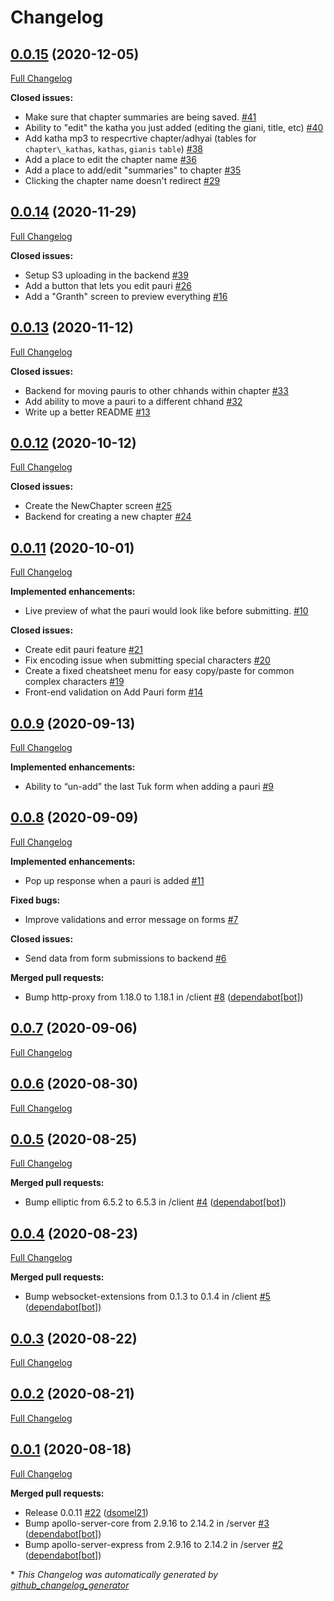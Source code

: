 # Changelog

## [0.0.15](https://github.com/dsomel21/spg/tree/0.0.15) (2020-12-05)

[Full Changelog](https://github.com/dsomel21/spg/compare/0.0.14...0.0.15)

**Closed issues:**

- Make sure that chapter summaries are being saved. [\#41](https://github.com/dsomel21/spg/issues/41)
- Ability to "edit" the katha you just added \(editing the giani, title, etc\) [\#40](https://github.com/dsomel21/spg/issues/40)
- Add katha mp3 to respecrtive chapter/adhyai \(tables for `chapter\_kathas`, `kathas`, `gianis` `table`\) [\#38](https://github.com/dsomel21/spg/issues/38)
- Add a place to edit the chapter name [\#36](https://github.com/dsomel21/spg/issues/36)
- Add a place to add/edit "summaries" to chapter [\#35](https://github.com/dsomel21/spg/issues/35)
- Clicking the chapter name doesn't redirect [\#29](https://github.com/dsomel21/spg/issues/29)

## [0.0.14](https://github.com/dsomel21/spg/tree/0.0.14) (2020-11-29)

[Full Changelog](https://github.com/dsomel21/spg/compare/0.0.13...0.0.14)

**Closed issues:**

- Setup S3 uploading in the backend [\#39](https://github.com/dsomel21/spg/issues/39)
- Add a button that lets you edit pauri [\#26](https://github.com/dsomel21/spg/issues/26)
- Add a "Granth" screen to preview everything [\#16](https://github.com/dsomel21/spg/issues/16)

## [0.0.13](https://github.com/dsomel21/spg/tree/0.0.13) (2020-11-12)

[Full Changelog](https://github.com/dsomel21/spg/compare/0.0.12...0.0.13)

**Closed issues:**

- Backend for moving pauris to other chhands within chapter [\#33](https://github.com/dsomel21/spg/issues/33)
- Add ability to move a pauri to a different chhand [\#32](https://github.com/dsomel21/spg/issues/32)
- Write up a better README [\#13](https://github.com/dsomel21/spg/issues/13)

## [0.0.12](https://github.com/dsomel21/spg/tree/0.0.12) (2020-10-12)

[Full Changelog](https://github.com/dsomel21/spg/compare/0.0.11...0.0.12)

**Closed issues:**

- Create the NewChapter screen [\#25](https://github.com/dsomel21/spg/issues/25)
- Backend for creating a new chapter [\#24](https://github.com/dsomel21/spg/issues/24)

## [0.0.11](https://github.com/dsomel21/spg/tree/0.0.11) (2020-10-01)

[Full Changelog](https://github.com/dsomel21/spg/compare/0.0.9...0.0.11)

**Implemented enhancements:**

- Live preview of what the pauri would look like before submitting. [\#10](https://github.com/dsomel21/spg/issues/10)

**Closed issues:**

- Create edit pauri feature [\#21](https://github.com/dsomel21/spg/issues/21)
- Fix encoding issue when submitting special characters [\#20](https://github.com/dsomel21/spg/issues/20)
- Create a fixed cheatsheet menu for easy copy/paste for common complex characters [\#19](https://github.com/dsomel21/spg/issues/19)
- Front-end validation on Add Pauri form [\#14](https://github.com/dsomel21/spg/issues/14)

## [0.0.9](https://github.com/dsomel21/spg/tree/0.0.9) (2020-09-13)

[Full Changelog](https://github.com/dsomel21/spg/compare/0.0.8...0.0.9)

**Implemented enhancements:**

- Ability to “un-add” the last Tuk form when adding a pauri [\#9](https://github.com/dsomel21/spg/issues/9)

## [0.0.8](https://github.com/dsomel21/spg/tree/0.0.8) (2020-09-09)

[Full Changelog](https://github.com/dsomel21/spg/compare/0.0.7...0.0.8)

**Implemented enhancements:**

- Pop up response when a pauri is added [\#11](https://github.com/dsomel21/spg/issues/11)

**Fixed bugs:**

- Improve validations and error message on forms [\#7](https://github.com/dsomel21/spg/issues/7)

**Closed issues:**

- Send data from form submissions to backend [\#6](https://github.com/dsomel21/spg/issues/6)

**Merged pull requests:**

- Bump http-proxy from 1.18.0 to 1.18.1 in /client [\#8](https://github.com/dsomel21/spg/pull/8) ([dependabot[bot]](https://github.com/apps/dependabot))

## [0.0.7](https://github.com/dsomel21/spg/tree/0.0.7) (2020-09-06)

[Full Changelog](https://github.com/dsomel21/spg/compare/0.0.6...0.0.7)

## [0.0.6](https://github.com/dsomel21/spg/tree/0.0.6) (2020-08-30)

[Full Changelog](https://github.com/dsomel21/spg/compare/0.0.5...0.0.6)

## [0.0.5](https://github.com/dsomel21/spg/tree/0.0.5) (2020-08-25)

[Full Changelog](https://github.com/dsomel21/spg/compare/0.0.4...0.0.5)

**Merged pull requests:**

- Bump elliptic from 6.5.2 to 6.5.3 in /client [\#4](https://github.com/dsomel21/spg/pull/4) ([dependabot[bot]](https://github.com/apps/dependabot))

## [0.0.4](https://github.com/dsomel21/spg/tree/0.0.4) (2020-08-23)

[Full Changelog](https://github.com/dsomel21/spg/compare/0.0.3...0.0.4)

**Merged pull requests:**

- Bump websocket-extensions from 0.1.3 to 0.1.4 in /client [\#5](https://github.com/dsomel21/spg/pull/5) ([dependabot[bot]](https://github.com/apps/dependabot))

## [0.0.3](https://github.com/dsomel21/spg/tree/0.0.3) (2020-08-22)

[Full Changelog](https://github.com/dsomel21/spg/compare/0.0.2...0.0.3)

## [0.0.2](https://github.com/dsomel21/spg/tree/0.0.2) (2020-08-21)

[Full Changelog](https://github.com/dsomel21/spg/compare/0.0.1...0.0.2)

## [0.0.1](https://github.com/dsomel21/spg/tree/0.0.1) (2020-08-18)

[Full Changelog](https://github.com/dsomel21/spg/compare/f55e55b1ea6b36c103755a9a1144c95d3f073057...0.0.1)

**Merged pull requests:**

- Release 0.0.11 [\#22](https://github.com/dsomel21/spg/pull/22) ([dsomel21](https://github.com/dsomel21))
- Bump apollo-server-core from 2.9.16 to 2.14.2 in /server [\#3](https://github.com/dsomel21/spg/pull/3) ([dependabot[bot]](https://github.com/apps/dependabot))
- Bump apollo-server-express from 2.9.16 to 2.14.2 in /server [\#2](https://github.com/dsomel21/spg/pull/2) ([dependabot[bot]](https://github.com/apps/dependabot))



\* *This Changelog was automatically generated by [github_changelog_generator](https://github.com/github-changelog-generator/github-changelog-generator)*
